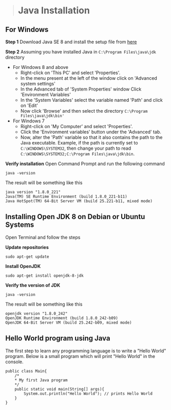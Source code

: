 ># Java Installation

##  For Windows

__Step 1__ Download Java SE 8 and install the setup file from [here](https://www.oracle.com/in/java/technologies/javase/javase-jdk8-downloads.html)

__Step 2__ Assuming you have installed Java in `C:\Program Files\java\jdk` directory

* For Windows 8 and above
  * Right-click on 'This PC' and select 'Properties'.
  * In the menu present at the left of the window click on 'Advanced system settings'
  * In the Advanced tab of 'System Properties' window Click 'Environment Variables'
  * In the 'System Variables' select the variable named 'Path' and click on 'Edit'
  * Now click 'Browse' and then select the directory `C:\Program Files\java\jdk\bin'`
* For Windows 7
  * Right-click on 'My Computer' and select 'Properties'.
  * Click the 'Environment variables' button under the 'Advanced' tab.
  * Now, alter the 'Path' variable so that it also contains the path to the Java executable. Example, if the path is currently set to `C:\WINDOWS\SYSTEM32`, then change your path to read `C:\WINDOWS\SYSTEM32;C:\Program Files\java\jdk\bin`.

__Verify installation__
Open Command Prompt and run the following command

    java -version

The result will be something like this

    java version "1.8.0_221"
    Java(TM) SE Runtime Environment (build 1.8.0_221-b11)
    Java HotSpot(TM) 64-Bit Server VM (build 25.221-b11, mixed mode) 


## Installing Open JDK 8 on Debian or Ubuntu Systems

Open Terminal and follow the steps

__Update repositories__

    sudo apt-get update

__Install OpenJDK__

    sudo apt-get install openjdk-8-jdk

__Verify the version of JDK__

    java -version

The result will be something like this

    openjdk version "1.8.0_242"
    OpenJDK Runtime Environment (build 1.8.0_242-b09)
    OpenJDK 64-Bit Server VM (build 25.242-b09, mixed mode)

## Hello World program using Java

The first step to learn any programming language is to write a "Hello World" program. Below is a small program which will print "Hello World" in the console.

    public class Main{
        /*
        * My first Java program
        */
        public static void main(String[] args){
            System.out.println("Hello World"); // prints Hello World
        }
    }